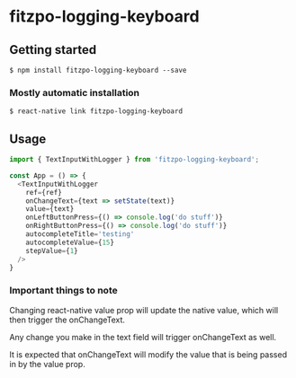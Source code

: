 # fitzpo-logging-keyboard

## Getting started

`$ npm install fitzpo-logging-keyboard --save`

### Mostly automatic installation

`$ react-native link fitzpo-logging-keyboard`

## Usage
```javascript
import { TextInputWithLogger } from 'fitzpo-logging-keyboard';

const App = () => {
  <TextInputWithLogger
    ref={ref}
    onChangeText={text => setState(text)}
    value={text}
    onLeftButtonPress={() => console.log('do stuff')}
    onRightButtonPress={() => console.log('do stuff')}
    autocompleteTitle='testing'
    autocompleteValue={15}
    stepValue={1}
  />
}
```

### Important things to note
Changing react-native value prop will update the native value, which will then trigger the onChangeText.

Any change you make in the text field will trigger onChangeText as well.

It is expected that onChangeText will modify the value that is being passed in by the value prop.
